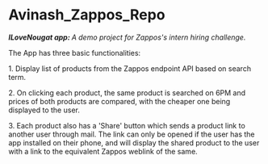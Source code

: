 # Avinash_Zappos_Repo
<i><b>ILoveNougat app: </b>A demo project for Zappos's intern hiring challenge.</i>

<p>The App has three basic functionalities:</p>
<p>1. Display list of products from the Zappos endpoint API based on search term.</p>
<p>2. On clicking each product, the same product is searched on 6PM and prices of both products are compared,
  with the cheaper one being displayed to the user.</p>
<p>3. Each product also has a 'Share' button which sends a product link to another user through mail.
  The link can only be opened if the user has the app installed on their phone, and will display the shared product to the user
  with a link to the equivalent Zappos weblink of the same.</p>

